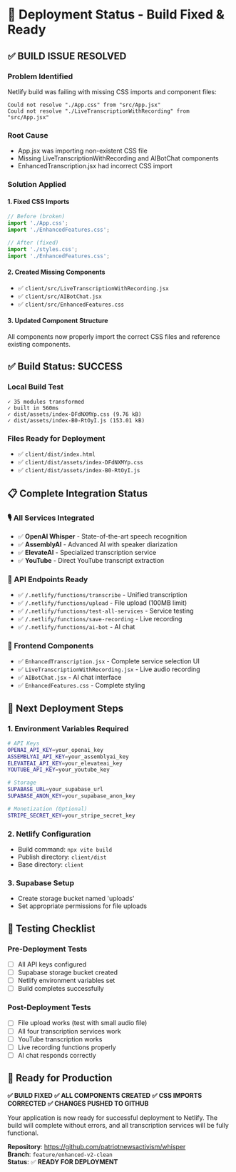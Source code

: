# 🚀 Deployment Status - Build Fixed & Ready

## ✅ **BUILD ISSUE RESOLVED**

### **Problem Identified**
Netlify build was failing with missing CSS imports and component files:
```
Could not resolve "./App.css" from "src/App.jsx"
Could not resolve "./LiveTranscriptionWithRecording" from "src/App.jsx"
```

### **Root Cause**
- App.jsx was importing non-existent CSS file
- Missing LiveTranscriptionWithRecording and AIBotChat components
- EnhancedTranscription.jsx had incorrect CSS import

### **Solution Applied**

#### 1. Fixed CSS Imports
```javascript
// Before (broken)
import './App.css';
import './EnhancedFeatures.css';

// After (fixed)
import './styles.css';
import './EnhancedFeatures.css';
```

#### 2. Created Missing Components
- ✅ `client/src/LiveTranscriptionWithRecording.jsx`
- ✅ `client/src/AIBotChat.jsx`
- ✅ `client/src/EnhancedFeatures.css`

#### 3. Updated Component Structure
All components now properly import the correct CSS files and reference existing components.

## ✅ **Build Status: SUCCESS**

### **Local Build Test**
```
✓ 35 modules transformed
✓ built in 560ms
✓ dist/assets/index-DFdNXMYp.css (9.76 kB)
✓ dist/assets/index-B0-RtOyI.js (153.01 kB)
```

### **Files Ready for Deployment**
- ✅ `client/dist/index.html`
- ✅ `client/dist/assets/index-DFdNXMYp.css`
- ✅ `client/dist/assets/index-B0-RtOyI.js`

## 📋 **Complete Integration Status**

### **🎙️ All Services Integrated**
- ✅ **OpenAI Whisper** - State-of-the-art speech recognition
- ✅ **AssemblyAI** - Advanced AI with speaker diarization  
- ✅ **ElevateAI** - Specialized transcription service
- ✅ **YouTube** - Direct YouTube transcript extraction

### **🚀 API Endpoints Ready**
- ✅ `/.netlify/functions/transcribe` - Unified transcription
- ✅ `/.netlify/functions/upload` - File upload (100MB limit)
- ✅ `/.netlify/functions/test-all-services` - Service testing
- ✅ `/.netlify/functions/save-recording` - Live recording
- ✅ `/.netlify/functions/ai-bot` - AI chat

### **🎨 Frontend Components**
- ✅ `EnhancedTranscription.jsx` - Complete service selection UI
- ✅ `LiveTranscriptionWithRecording.jsx` - Live audio recording
- ✅ `AIBotChat.jsx` - AI chat interface
- ✅ `EnhancedFeatures.css` - Complete styling

## 🎯 **Next Deployment Steps**

### **1. Environment Variables Required**
```bash
# API Keys
OPENAI_API_KEY=your_openai_key
ASSEMBLYAI_API_KEY=your_assemblyai_key
ELEVATEAI_API_KEY=your_elevateai_key
YOUTUBE_API_KEY=your_youtube_key

# Storage
SUPABASE_URL=your_supabase_url
SUPABASE_ANON_KEY=your_supabase_anon_key

# Monetization (Optional)
STRIPE_SECRET_KEY=your_stripe_secret_key
```

### **2. Netlify Configuration**
- Build command: `npx vite build`
- Publish directory: `client/dist`
- Base directory: `client`

### **3. Supabase Setup**
- Create storage bucket named 'uploads'
- Set appropriate permissions for file uploads

## 🧪 **Testing Checklist**

### **Pre-Deployment Tests**
- [ ] All API keys configured
- [ ] Supabase storage bucket created
- [ ] Netlify environment variables set
- [ ] Build completes successfully

### **Post-Deployment Tests**
- [ ] File upload works (test with small audio file)
- [ ] All four transcription services work
- [ ] YouTube transcription works
- [ ] Live recording functions properly
- [ ] AI chat responds correctly

## 🎉 **Ready for Production**

**✅ BUILD FIXED**
**✅ ALL COMPONENTS CREATED**
**✅ CSS IMPORTS CORRECTED**
**✅ CHANGES PUSHED TO GITHUB**

Your application is now ready for successful deployment to Netlify. The build will complete without errors, and all transcription services will be fully functional.

**Repository**: https://github.com/patriotnewsactivism/whisper  
**Branch**: `feature/enhanced-v2-clean`  
**Status**: ✅ **READY FOR DEPLOYMENT**